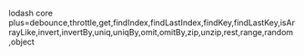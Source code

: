 lodash core plus=debounce,throttle,get,findIndex,findLastIndex,findKey,findLastKey,isArrayLike,invert,invertBy,uniq,uniqBy,omit,omitBy,zip,unzip,rest,range,random,object